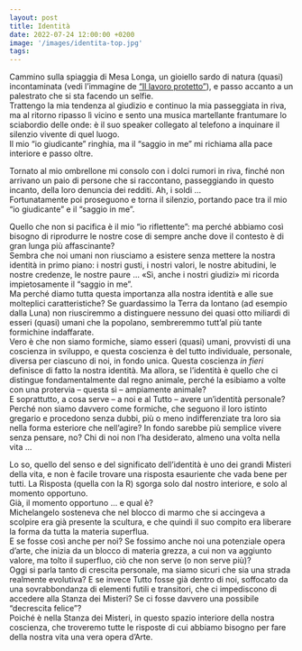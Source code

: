 ```yaml
---
layout: post
title: Identità
date: 2022-07-24 12:00:00 +0200
image: '/images/identita-top.jpg'
tags:
---
```


Cammino sulla spiaggia di Mesa Longa, un gioiello sardo di natura (quasi) incontaminata (vedi l’immagine de [“Il lavoro protetto”](/2021/07/16/lavoro-protetto/)), e passo accanto a un palestrato che si sta facendo un selfie. <br/>
Trattengo la mia tendenza al giudizio e continuo la mia passeggiata in riva, ma al ritorno ripasso lì vicino e sento una musica martellante frantumare lo sciabordio delle onde: è il suo speaker collegato al telefono a inquinare il silenzio vivente di quel luogo. <br/>
Il mio “io giudicante” ringhia, ma il “saggio in me” mi richiama alla pace interiore e passo oltre.

Tornato al mio ombrellone mi consolo con i dolci rumori in riva, finché non arrivano un paio di persone che si raccontano, passeggiando in questo incanto, della loro denuncia dei redditi. Ah, i soldi ... <br/>
Fortunatamente poi proseguono e torna il silenzio, portando pace tra il mio “io giudicante” e il “saggio in me”.

Quello che non si pacifica è il mio “io riflettente”: ma perché abbiamo così bisogno di riprodurre le nostre cose di sempre anche dove il contesto è di gran lunga più affascinante? <br/>
Sembra che noi umani non riusciamo a esistere senza mettere la nostra identità in primo piano: i nostri gusti, i nostri valori, le nostre abitudini, le nostre credenze, le nostre paure ... «Sì, anche i nostri giudizi» mi ricorda impietosamente il “saggio in me”. <br/>
Ma perché diamo tutta questa importanza alla nostra identità e alle sue molteplici caratteristiche? Se guardassimo la Terra da lontano (ad esempio dalla Luna) non riusciremmo a distinguere nessuno dei quasi otto miliardi di esseri (quasi) umani che la popolano, sembreremmo tutt’al più tante formichine indaffarate. <br/>
Vero è che non siamo formiche, siamo esseri (quasi) umani, provvisti di una coscienza in sviluppo, e questa coscienza è del tutto individuale, personale, diversa per ciascuno di noi, in fondo unica. Questa coscienza *in fieri* definisce di fatto la nostra identità. Ma allora, se l’identità è quello che ci distingue fondamentalmente dal regno animale, perché la esibiamo a volte con una protervia – questa sì – ampiamente animale? <br/>
E soprattutto, a cosa serve – a noi e al Tutto – avere un’identità personale? <br/>
Perché non siamo davvero come formiche, che seguono il loro istinto gregario e procedono senza dubbi, più o meno indifferenziate tra loro sia nella forma esteriore che nell’agire? In fondo sarebbe più semplice vivere senza pensare, no? Chi di noi non l’ha desiderato, almeno una volta nella vita ...

Lo so, quello del senso e del significato dell’identità è uno dei grandi Misteri della vita, e non è facile trovare una risposta esauriente che vada bene per tutti. La Risposta (quella con la R) sgorga solo dal nostro interiore, e solo al momento opportuno. <br/>
Già, il momento opportuno ... e qual è? <br/>
Michelangelo sosteneva che nel blocco di marmo che si accingeva a scolpire era già presente la scultura, e che quindi il suo compito era liberare la forma da tutta la materia superflua. <br/>
E se fosse così anche per noi? Se fossimo anche noi una potenziale opera d’arte, che inizia da un blocco di materia grezza, a cui non va aggiunto valore, ma tolto il superfluo, ciò che non serve (o non serve più)? <br/>
Oggi si parla tanto di crescita personale, ma siamo sicuri che sia una strada realmente evolutiva? E se invece Tutto fosse già dentro di noi, soffocato da una sovrabbondanza di elementi futili e transitori, che ci impediscono di accedere alla Stanza dei Misteri? Se ci fosse davvero una possibile “decrescita felice”? <br/>
Poiché è nella Stanza dei Misteri, in questo spazio interiore della nostra coscienza, che troveremo tutte le risposte di cui abbiamo bisogno per fare della nostra vita una vera opera d’Arte.





